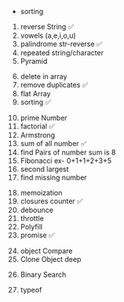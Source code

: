 <!-- Practice -->
- sorting

<!-- String -->
1. reverse String ✅
2. vowels (a,e,i,o,u)
3. palindrome str-reverse ✅
4. repeated string/character
5. Pyramid

<!-- array -->
6. delete in array 
7. remove duplicates ✅
8. flat Array
9. sorting ✅

<!-- Number -->
10. prime Number
11. factorial ✅
12. Armstrong
13. sum of all number ✅
14. find Pairs of number sum is 8
15. Fibonacci ex- 0+1+1+2+3+5
16. second largest
17. find missing number 

<!-- Performace -->
18. memoization
19. closures counter ✅
20. debounce
21. throttle
22. Polyfill
23. promise ✅

<!-- Object -->
24. object Compare
25. Clone Object deep

<!-- search -->
26. Binary Search

<!-- typeof -->
27. typeof
